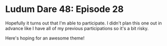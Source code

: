 Ludum Dare 48: Episode 28
=========================

Hopefully it turns out that I'm able to participate. I didn't plan
this one out in advance like I have all of my previous participations
so it's a bit risky.

Here's hoping for an awesome theme!
